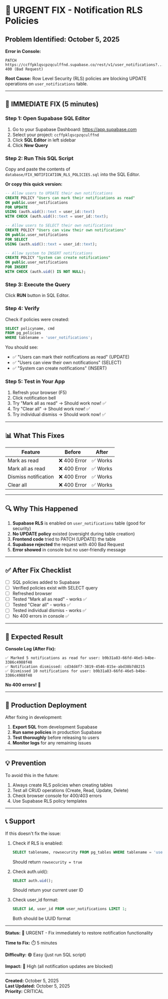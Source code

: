 # 🚨 URGENT FIX - Notification RLS Policies

## Problem Identified: October 5, 2025

**Error in Console:**

```
PATCH https://ccffpklqscpzqculffnd.supabase.co/rest/v1/user_notifications?...
400 (Bad Request)
```

**Root Cause:** Row Level Security (RLS) policies are blocking UPDATE operations on `user_notifications` table.

---

## 🔧 IMMEDIATE FIX (5 minutes)

### Step 1: Open Supabase SQL Editor

1. Go to your Supabase Dashboard: https://app.supabase.com
2. Select your project: `ccffpklqscpzqculffnd`
3. Click **SQL Editor** in left sidebar
4. Click **New Query**

### Step 2: Run This SQL Script

Copy and paste the contents of `database/FIX_NOTIFICATION_RLS_POLICIES.sql` into the SQL Editor.

**Or copy this quick version:**

```sql
-- Allow users to UPDATE their own notifications
CREATE POLICY "Users can mark their notifications as read"
ON public.user_notifications
FOR UPDATE
USING (auth.uid()::text = user_id::text)
WITH CHECK (auth.uid()::text = user_id::text);

-- Allow users to SELECT their own notifications
CREATE POLICY "Users can view their own notifications"
ON public.user_notifications
FOR SELECT
USING (auth.uid()::text = user_id::text);

-- Allow system to INSERT notifications
CREATE POLICY "System can create notifications"
ON public.user_notifications
FOR INSERT
WITH CHECK (auth.uid() IS NOT NULL);
```

### Step 3: Execute the Query

Click **RUN** button in SQL Editor.

### Step 4: Verify

Check if policies were created:

```sql
SELECT policyname, cmd
FROM pg_policies
WHERE tablename = 'user_notifications';
```

You should see:

- ✅ "Users can mark their notifications as read" (UPDATE)
- ✅ "Users can view their own notifications" (SELECT)
- ✅ "System can create notifications" (INSERT)

### Step 5: Test in Your App

1. Refresh your browser (F5)
2. Click notification bell
3. Try "Mark all as read" → Should work now! ✅
4. Try "Clear all" → Should work now! ✅
5. Try individual dismiss → Should work now! ✅

---

## 📊 What This Fixes

| Feature              | Before       | After    |
| -------------------- | ------------ | -------- |
| Mark as read         | ❌ 400 Error | ✅ Works |
| Mark all as read     | ❌ 400 Error | ✅ Works |
| Dismiss notification | ❌ 400 Error | ✅ Works |
| Clear all            | ❌ 400 Error | ✅ Works |

---

## 🔍 Why This Happened

1. **Supabase RLS** is enabled on `user_notifications` table (good for security)
2. **No UPDATE policy** existed (oversight during table creation)
3. **Frontend code** tried to PATCH (UPDATE) the table
4. **Supabase rejected** the request with 400 Bad Request
5. **Error showed** in console but no user-friendly message

---

## ✅ After Fix Checklist

- [ ] SQL policies added to Supabase
- [ ] Verified policies exist with SELECT query
- [ ] Refreshed browser
- [ ] Tested "Mark all as read" - works ✅
- [ ] Tested "Clear all" - works ✅
- [ ] Tested individual dismiss - works ✅
- [ ] No 400 errors in console ✅

---

## 🎯 Expected Result

**Console Log (After Fix):**

```
✅ Marked 5 notifications as read for user: b9b31a83-66fd-46e5-b4be-3386c4988f48
✅ Notification dismissed: cd34d4f7-3819-4546-815e-abd38b7d8215
✅ Dismissed 10 notifications for user: b9b31a83-66fd-46e5-b4be-3386c4988f48
```

**No 400 errors!** 🎉

---

## 🚀 Production Deployment

After fixing in development:

1. **Export SQL** from development Supabase
2. **Run same policies** in production Supabase
3. **Test thoroughly** before releasing to users
4. **Monitor logs** for any remaining issues

---

## 💡 Prevention

To avoid this in the future:

1. Always create RLS policies when creating tables
2. Test all CRUD operations (Create, Read, Update, Delete)
3. Check browser console for 400/403 errors
4. Use Supabase RLS policy templates

---

## 📞 Support

If this doesn't fix the issue:

1. Check if RLS is enabled:

   ```sql
   SELECT tablename, rowsecurity FROM pg_tables WHERE tablename = 'user_notifications';
   ```

   Should return `rowsecurity = true`

2. Check auth.uid():

   ```sql
   SELECT auth.uid();
   ```

   Should return your current user ID

3. Check user_id format:
   ```sql
   SELECT id, user_id FROM user_notifications LIMIT 1;
   ```
   Both should be UUID format

---

**Status:** 🔴 URGENT - Fix immediately to restore notification functionality

**Time to Fix:** ⏱️ 5 minutes

**Difficulty:** 🟢 Easy (just run SQL script)

**Impact:** 🔴 High (all notification updates are blocked)

---

**Created:** October 5, 2025  
**Last Updated:** October 5, 2025  
**Priority:** CRITICAL
